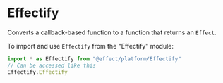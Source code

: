 # Effectify

Converts a callback-based function to a function that returns an `Effect`.

To import and use `Effectify` from the "Effectify" module:

```ts
import * as Effectify from "@effect/platform/Effectify"
// Can be accessed like this
Effectify.Effectify
```
